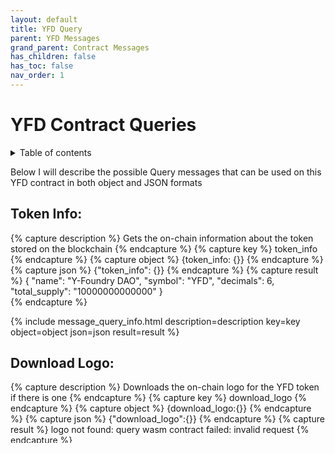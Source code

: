 ```yaml
---
layout: default
title: YFD Query
parent: YFD Messages
grand_parent: Contract Messages
has_children: false
has_toc: false
nav_order: 1
---
```


# YFD Contract Queries

<details markdown="block">
  <summary>
    Table of contents
  </summary>
  {: .text-delta }
1. TOC
{:toc}
</details>

Below I will describe the possible Query messages that can be used on this YFD contract in both object and JSON formats

## Token Info:

{% capture description %}
Gets the on-chain information about the token stored on the blockchain
{% endcapture %}
{% capture key %}
token_info
{% endcapture %}
{% capture object %}
{token_info: {}}
{% endcapture %}
{% capture json %}
{"token_info": {}}
{% endcapture %}
{% capture result %}
{
  "name": "Y-Foundry DAO",
  "symbol": "YFD",
  "decimals": 6,
  "total_supply": "10000000000000"
}  
{% endcapture %}

{% include message_query_info.html description=description key=key object=object json=json result=result %}

## Download Logo:

{% capture description %}
Downloads the on-chain logo for the YFD token if there is one
{% endcapture %}
{% capture key %}
download_logo
{% endcapture %}
{% capture object %}
{download_logo:{}}
{% endcapture %}
{% capture json %}
{"download_logo":{}}
{% endcapture %}
{% capture result %}
logo not found: query wasm contract failed: invalid request
{% endcapture %}

{% include message_query_info.html description=description key=key object=object json=json result=result %}

## Marketing Info:

{% capture description %}
Gets the marketing information for the YFD token
{% endcapture %}
{% capture key %}
marketing_info
{% endcapture %}
{% capture object %}
{marketing_info:{}}
{% endcapture %}
{% capture json %}
{"marketing_info":{}}
{% endcapture %}
{% capture result %}
{
  "project": null,
  "description": null,
  "logo": {
    "url": "https://yfoundry.io/logo-512-orange-transparent-square.png"
  },
  "marketing": null
}
{% endcapture %}

{% include message_query_info.html description=description key=key object=object json=json result=result %}

## All Accounts:

{% capture description %}
Gets all wallet addressess that hold YFD
{% endcapture %}
{% capture key %}
all_accounts
{% endcapture %}
{% capture object %}
{all_accounts:{}}
{% endcapture %}
{% capture json %}
{"all_accounts":{}}
{% endcapture %}
{% capture result %}
{"accounts":["address", "address", "address", ...]}
{% endcapture %}

{% include message_query_info.html description=description key=key object=object json=json result=result %}

## Balance:

{% capture description %}
Gets the YFD balance of the given wallet address. Balance is returned in microunits
{% endcapture %}
{% capture key %}
balance
{% endcapture %}
{% capture object %}
{balance: { address: [account_address]}}
{% endcapture %}
{% capture json %}
{"balance": { "address": "[account_address]"}}
{% endcapture %}
{% capture result %}
{"balance": "78999989667"}
{% endcapture %}

{% include message_query_info.html description=description key=key object=object json=json result=result %}

## Allowance:

{% capture description %}
Gets the allowance list of the given owner and spender
{% endcapture %}
{% capture key %}
allowance
{% endcapture %}
{% capture object %}
{
  allowance: {
    owner: "Addr",
    spender: "Addr"
  }
}
{% endcapture %}
{% capture json %}
{
  "allowance": {
    "owner": "Addr",
    "spender": "Addr"
  }
}
{% endcapture %}
{% capture result %}
Work In Progress
{% endcapture %}

{% include message_query_info.html description=description key=key object=object json=json result=result %}

## All Allowances:

{% capture description %}
Gets the list of all allowances of the token that owner received and not expired
{% endcapture %}
{% capture key %}
all_allowances
{% endcapture %}
{% capture object %}
{
  all_allowances: {
    owner: "Addr",
    start_after: "Addr",
    limit: 1 
  }
}
{% endcapture %}
{% capture json %}
{
  "all_allowances": {
    "owner": "Addr",
    "start_after": "Addr",
    "limit": 1 
  }
}
{% endcapture %}
{% capture result %}
{"allowances": []}
{% endcapture %}

{% include message_query_info.html description=description key=key object=object json=json result=result %}